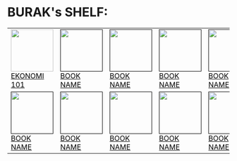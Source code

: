 # BURAK's SHELF:

<style>
	img { width: 96px; }
	a { text-transform: none; color: #000!important; }
	table.book_shelf { width: 100% }
	table thead {
	  background: #DDDDDD;
	}
	table > tr > td > a > div { text-align: center; }
	table thead th {
	  font-weight: normal;
	}
</style>
<table class="book_shelf">
<tbody>
<tr>
<td>
	<a href="https://github.com/buraktekin/bookworm/blob/master/shelf/burak/ekonomi_101.md">
		<img src='https://cdn1.dokuzsoft.com/u/pelikankitabevi/img/c/0/0/0000990-ekonomi-101-jpeg-1561733319.jpg'/>
		<div>EKONOMI 101</div>
	</a>
</td>
<td>
	<a href="">
		<img src=''/>
		<div>BOOK NAME</div>
	</a>
</td>
<td>
	<a href="">
		<img src=''/>
		<div>BOOK NAME</div>
	</a>
</td>
<td>
	<a href="">
		<img src=''/>
		<div>BOOK NAME</div>
	</a>
</td>
<td>
	<a href="">
		<img src=''/>
		<div>BOOK NAME</div>
	</a>
</td>
<td>
	<a href="">
		<img src=''/>
		<div>BOOK NAME</div>
	</a>
</td>
</tr>
<tr>
<td>
	<a href="">
		<img src=''/>
		<div>BOOK NAME</div>
	</a>
</td>
<td>
	<a href="">
		<img src=''/>
		<div>BOOK NAME</div>
	</a>
</td>
<td>
	<a href="">
		<img src=''/>
		<div>BOOK NAME</div>
	</a>
</td>
<td>
	<a href="">
		<img src=''/>
		<div>BOOK NAME</div>
	</a>
</td>
<td>
	<a href="">
		<img src=''/>
		<div>BOOK NAME</div>
	</a>
</td>
<td>
	<a href="">
		<img src=''/>
		<div>BOOK NAME</div>
	</a>
</td>
</tr>
</tbody>
</table>